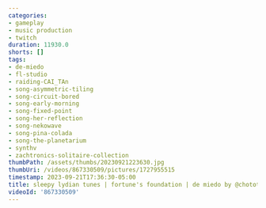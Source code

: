 ```yaml
---
categories:
- gameplay
- music production
- twitch
duration: 11930.0
shorts: []
tags:
- de-miedo
- fl-studio
- raiding-CAI_TAn
- song-asymmetric-tiling
- song-circuit-bored
- song-early-morning
- song-fixed-point
- song-her-reflection
- song-nekowave
- song-pina-colada
- song-the-planetarium
- synthv
- zachtronics-solitaire-collection
thumbPath: /assets/thumbs/20230921223630.jpg
thumbUri: /videos/867330509/pictures/1727955515
timestamp: 2023-09-21T17:36:30-05:00
title: sleepy lydian tunes | fortune's foundation | de miedo by @chotothebright
videoId: '867330509'
---
```


